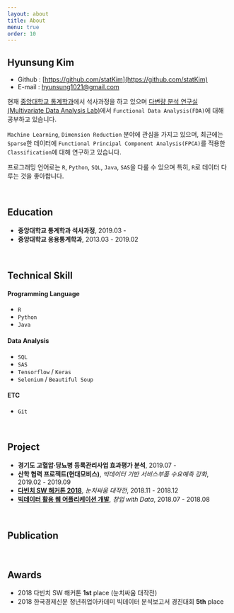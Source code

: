 ```yaml
---
layout: about
title: About
menu: true
order: 10
---
```


## Hyunsung Kim
- Github : [https://github.com/statKim](https://github.com/statKim)
- E-mail : [hyunsung1021@gmail.com](mailto:hyunsung1021@gmail.com)

현재 [중앙대학교 통계학과](https://stat.cau.ac.kr/)에서 석사과정을 하고 있으며 [다변량 분석 연구실(Multivariate Data Analysis Lab)](https://sites.google.com/site/yaejilim/)에서  `Functional Data Analysis(FDA)`에 대해 공부하고 있습니다.

`Machine Learning`, `Dimension Reduction` 분야에 관심을 가지고 있으며, 최근에는 `Sparse`한 데이터에 `Functional Principal Component Analysis(FPCA)`를 적용한 `Classification`에 대해 연구하고 있습니다.

프로그래밍 언어로는 `R`, `Python`, `SQL`, `Java`, `SAS`을 다룰 수 있으며 특히, `R`로 데이터 다루는 것을 좋아합니다.

<br>

## Education
- **중앙대학교 통계학과 석사과정**, 2019.03 - 
- **중앙대학교 응용통계학과**, 2013.03 - 2019.02

<br>

## Technical Skill
#### Programming Language
- `R`
- `Python`
- `Java`

#### Data Analysis
- `SQL`
- `SAS`
- `Tensorflow` / `Keras`
- `Selenium` / `Beautiful Soup`

#### ETC
- `Git`

<br>

## Project
- **경기도 고혈압·당뇨병 등록관리사업 효과평가 분석**, 2019.07 - 
- **산학 협력 프로젝트(현대모비스)**, *빅데이터 기반 서비스부품 수요예측 강화*, 2019.02 - 2019.09
- [**다빈치 SW 해커톤 2018**](https://github.com/statKim/Da_Vinci_SW_Hackathon), *눈치싸움 대작전*, 2018.11 - 2018.12
- [**빅데이터 활용 웹 어플리케이션 개발**](https://github.com/statKim/2018_Multicampus_Project), *창업 with Data*, 2018.07 - 2018.08

<br>

## Publication

<br>

## Awards
- 2018 다빈치 SW 해커톤 **1st** place (눈치싸움 대작전)
- 2018 한국경제신문 청년취업아카데미 빅데이터 분석보고서 경진대회 **5th** place  
